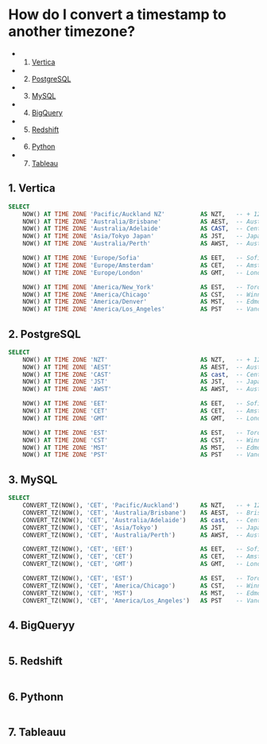 # How do I convert a timestamp to another timezone?

<!-- vscode-markdown-toc -->
* 1. [Vertica](#Vertica)
* 2. [PostgreSQL](#PostgreSQL)
* 3. [MySQL](#MySQL)
* 4. [BigQuery](#BigQuery)
* 5. [Redshift](#Redshift)
* 6. [Python](#Python)
* 7. [Tableau](#Tableau)

<!-- vscode-markdown-toc-config
	numbering=true
	autoSave=true
	/vscode-markdown-toc-config -->
<!-- /vscode-markdown-toc -->

<!-- markdownlint-disable MD033 -->

## 1. <a name='Vertica'></a>Vertica

```sql
SELECT
    NOW() AT TIME ZONE 'Pacific/Auckland NZ'          AS NZT,   -- + 12.00 Welington, New Zealand
    NOW() AT TIME ZONE 'Australia/Brisbane'           AS AEST,  -- Australa Eastern Standard Time = Brisbane, Sydney, Melbourne, Canberra
    NOW() AT TIME ZONE 'Australia/Adelaide'           AS CAST,  -- Central Australia Standard Time = Adelaide
    NOW() AT TIME ZONE 'Asia/Tokyo Japan'             AS JST,   -- Japan Standard Time = Tokyo, Seoul
    NOW() AT TIME ZONE 'Australia/Perth'              AS AWST,  -- Australia Western Standard Time = Perth

    NOW() AT TIME ZONE 'Europe/Sofia'                 AS EET,   -- Sofia, Athens, Vilnius, Bucharest
    NOW() AT TIME ZONE 'Europe/Amsterdam'             AS CET,   -- Amsterdam, Paris, Berlin, Madrid, Rome
    NOW() AT TIME ZONE 'Europe/London'                AS GMT,   -- London, Dublin

    NOW() AT TIME ZONE 'America/New_York'             AS EST,   -- Toronto, New York, Boston, Rio De Janeiro
    NOW() AT TIME ZONE 'America/Chicago'              AS CST,   -- Winnipeg, Chicago, Houston, Kansas, New Orleans
    NOW() AT TIME ZONE 'America/Denver'               AS MST,   -- Edmonton, Calgary, Denver, Phoenix
    NOW() AT TIME ZONE 'America/Los_Angeles'          AS PST    -- Vancouver, Los Angeles
```

## 2. <a name='PostgreSQL'></a>PostgreSQL

```sql
SELECT
    NOW() AT TIME ZONE 'NZT'                          AS NZT,   -- + 12.00 Welington, New Zealand
    NOW() AT TIME ZONE 'AEST'                         AS AEST,  -- Australa Eastern Standard Time = Brisbane, Sydney, Melbourne, Canberra
    NOW() AT TIME ZONE 'CAST'                         AS cast,  -- Central Australia Standard Time = Adelaide
    NOW() AT TIME ZONE 'JST'                          AS JST,   -- Japan Standard Time = Tokyo, Seoul
    NOW() AT TIME ZONE 'AWST'                         AS AWST,  -- Australia Western Standard Time = Perth

    NOW() AT TIME ZONE 'EET'                          AS EET,   -- Sofia, Athens, Vilnius, Bucharest
    NOW() AT TIME ZONE 'CET'                          AS CET,   -- Amsterdam, Paris, Berlin, Madrid, Rome
    NOW() AT TIME ZONE 'GMT'                          AS GMT,   -- London, Dublin

    NOW() AT TIME ZONE 'EST'                          AS EST,   -- Toronto, New York, Boston, Rio De Janeiro
    NOW() AT TIME ZONE 'CST'                          AS CST,   -- Winnipeg, Chicago, Houston, Kansas, New Orleans
    NOW() AT TIME ZONE 'MST'                          AS MST,   -- Edmonton, Calgary, Denver, Phoenix
    NOW() AT TIME ZONE 'PST'                          AS PST    -- Vancouver, Los Angeles
```

## 3. <a name='MySQL'></a>MySQL

```sql
SELECT
    CONVERT_TZ(NOW(), 'CET', 'Pacific/Auckland')      AS NZT,   -- + 12.00 Welington, New Zealand
    CONVERT_TZ(NOW(), 'CET', 'Australia/Brisbane')    AS AEST,  -- Brisbane, Sydney, Melbourne, Canberra
    CONVERT_TZ(NOW(), 'CET', 'Australia/Adelaide')    AS cast,  -- Central Australia Standard Time = Adelaide
    CONVERT_TZ(NOW(), 'CET', 'Asia/Tokyo')            AS JST,   -- Japan Standard Time = Tokyo, Seoul
    CONVERT_TZ(NOW(), 'CET', 'Australia/Perth')       AS AWST,  -- Australia Western Standard Time = Perth

    CONVERT_TZ(NOW(), 'CET', 'EET')                   AS EET,   -- Sofia, Athens, Vilnius, Bucharest
    CONVERT_TZ(NOW(), 'CET', 'CET')                   AS CET,   -- Amsterdam, Paris, Berlin, Madrid, Rome
    CONVERT_TZ(NOW(), 'CET', 'GMT')                   AS GMT,   -- London, Dublin

    CONVERT_TZ(NOW(), 'CET', 'EST')                   AS EST,   -- Toronto, New York, Boston, Rio De Janeiro
    CONVERT_TZ(NOW(), 'CET', 'America/Chicago')       AS CST,   -- Winnipeg, Chicago, Houston, Kansas, New Orleans
    CONVERT_TZ(NOW(), 'CET', 'MST')                   AS MST,   -- Edmonton, Calgary, Denver, Phoenix
    CONVERT_TZ(NOW(), 'CET', 'America/Los_Angeles')   AS PST    -- Vancouver, Los Angeles
```

## 4. <a name='BigQuery'></a>BigQueryy

 ```sql
 ```

## 5. <a name='Redshift'></a>Redshift

```sql
```

## 6. <a name='Python'></a>Pythonn

 ```python
 ```

## 7. <a name='Tableau'></a>Tableauu

 ```text
 ```
